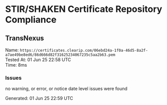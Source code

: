 # STIR/SHAKEN Certificate Repository Compliance

## TransNexus

Name: `https://certificates.clearip.com/06ebd24a-1f0a-46d5-8a2f-a7ae49be8ed6/86d666d82f31625234067235c5aa2b63.pem`\
Tested At: 01 Jun 25 22:58 UTC\
Time: 8ms

### Issues

no warning, or error, or notice date level issues were found

Generated: 01 Jun 25 22:59 UTC